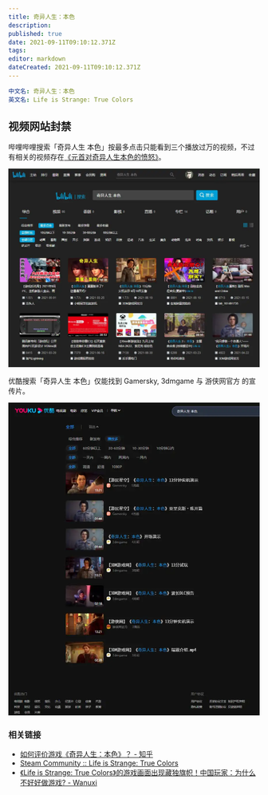 ```yaml
---
title: 奇异人生：本色
description: 
published: true
date: 2021-09-11T09:10:12.371Z
tags: 
editor: markdown
dateCreated: 2021-09-11T09:10:12.371Z
---
```


```YAML
中文名: 奇异人生：本色
英文名: Life is Strange: True Colors
```

## 视频网站封禁

哔哩哔哩搜索「奇异人生 本色」按最多点击只能看到三个播放过万的视频，不过有相关的视频存在[《元首对奇异人生本色的愤怒》](https://b23.tv/BV1b3411q7Tj)。

![哔哩哔哩搜索「奇异人生 本色」](../src/game/奇异人生/bilibili_sltc.webp)

优酷搜索「奇异人生 本色」仅能找到 Gamersky, 3dmgame 与 游侠网官方 的宣传片。

![优酷搜索「奇异人生 本色」](../src/game/奇异人生/youku_sltc.webp)

### 相关链接

+ [如何评价游戏《奇异人生：本色》？ - 知乎](https://web.archive.org/web/20210911010248/https://www.zhihu.com/question/450108975/answer/2112830553)
+ [Steam Community :: Life is Strange: True Colors](https://web.archive.org/web/20210911010543/https://steamcommunity.com/app/936790/negativereviews/?browsefilter=toprated&snr=1_5_100010_&filterLanguage=schinese)
+ [《Life is Strange: True Colors》的游戏画面出现藏独旗帜！中国玩家：为什么不好好做游戏? - Wanuxi](https://web.archive.org/web/20210912053909/https://www.wanuxi.com/《life-is-strange-true-colors》的游戏画面出现藏独旗帜！中国玩家：/)
